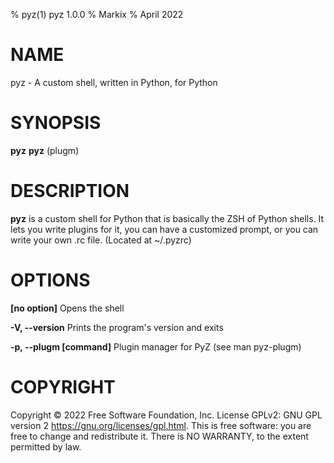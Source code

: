 % pyz(1) pyz 1.0.0
% Markix
% April 2022

# NAME
pyz - A custom shell, written in Python, for Python

# SYNOPSIS
**pyz**
**pyz** (plugm)

# DESCRIPTION
**pyz** is a custom shell for Python that is basically the ZSH of Python shells. It lets you write plugins for it, you can have a customized prompt, or you can write your own .rc file. (Located at ~/.pyzrc)

# OPTIONS

**[no option]**     Opens the shell

**-V, \-\-version**     Prints the program's version and exits

**-p, \-\-plugm [command]**     Plugin manager for PyZ (see man pyz-plugm)

# COPYRIGHT
Copyright © 2022 Free Software Foundation, Inc. License GPLv2: GNU
GPL version 2 <https://gnu.org/licenses/gpl.html>.
This is free software: you are free to change and redistribute it.
There is NO WARRANTY, to the extent permitted by law.